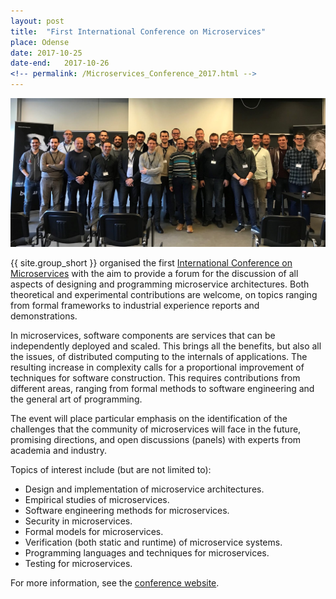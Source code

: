 ```yaml
---
layout: post
title:  "First International Conference on Microservices"
place: Odense
date: 2017-10-25
date-end:   2017-10-26
<!-- permalink: /Microservices_Conference_2017.html -->
---
```

<img class="img-fluid mx-auto d-block" src="/images/posts/microservices-2017-group.jpg">

{{ site.group_short }} organised the first [International Conference on Microservices](http://conf-micro.services/) with the aim to provide a forum for the discussion of all aspects of designing and programming microservice architectures. Both theoretical and experimental contributions are welcome, on topics ranging from formal frameworks to industrial experience reports and demonstrations.

<!--more-->

In microservices, software components are services that can be independently deployed and scaled. This brings all the benefits, but also all the issues, of distributed computing to the internals of applications. The resulting increase in complexity calls for a proportional improvement of techniques for software construction. This requires contributions from different areas, ranging from formal methods to software engineering and the general art of programming.

The event will place particular emphasis on the identification of the challenges that the community of microservices will face in the future, promising directions, and open discussions (panels) with experts from academia and industry.

Topics of interest include (but are not limited to):

* Design and implementation of microservice architectures.
* Empirical studies of microservices.
* Software engineering methods for microservices.
* Security in microservices.
* Formal models for microservices.
* Verification (both static and runtime) of microservice systems.
* Programming languages and techniques for microservices.
* Testing for microservices.

For more information, see the [conference website](http://conf-micro.services/).